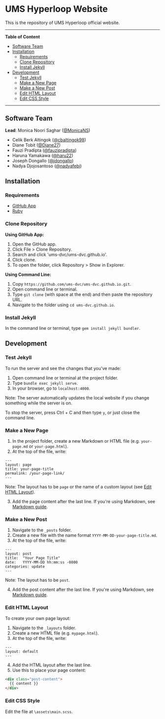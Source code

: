 # UMS Hyperloop Website

This is the repository of UMS Hyperloop official website.

<hr>

**Table of Content**

- [Software Team](#software-team)
- [Installation](#installation)
  - [Requirements](#requirements)
  - [Clone Repository](#clone-repository)
  - [Install Jekyll](#install-jekyll)
- [Development](#development)
  - [Test Jekyll](#test-jekyll)
  - [Make a New Page](#make-a-new-page)
  - [Make a New Post](#make-a-new-post)
  - [Edit HTML Layout](#edit-html-layout)
  - [Edit CSS Style](#edit-css-style)


<hr>

## Software Team

**Lead**: Monica Noori Saghar ([@MonicaNS](http://github.com/MonicaNS))

- Celik Berk Altingok ([@cbaltingok98](http://github.com/cbaltingok98))
- Diane Tobit ([@Diane27](http://github.com/Diane27))
- Fauzi Pradipta ([@fauzipradipta](http://github.com/fauzipradipta))
- Haruna Yamakawa ([@haru22](http://github.com/haru22))
- Joseph Dongallo ([@jdongallo](http://github.com/jdongallo))
- Nadya Djojosantoso ([@nadyafebi](http://github.com/nadyafebi))

## Installation

### Requirements
* [GitHub App](https://desktop.github.com/)
* [Ruby](https://www.ruby-lang.org/en/downloads/)

### Clone Repository

**Using GitHub App:**
1. Open the GitHub app.
2. Click File > Clone Repository.
3. Search and click 'ums-dvc/ums-dvc.github.io'.
4. Click clone.
5. To open the folder, click Repository > Show in Explorer.

**Using Command Line:**
1. Copy `https://github.com/ums-dvc/ums-dvc.github.io.git`.
2. Open command line or terminal.
3. Type `git clone` (with space at the end) and then paste the repository URL.
4. Navigate to the folder using `cd ums-dvc.github.io`.

### Install Jekyll

In the command line or terminal, type `gem install jekyll bundler`.

## Development

### Test Jekyll

To run the server and see the changes that you've made:

1. Open command line or terminal at the project folder.
2. Type `bundle exec jekyll serve`.
3. In your browser, go to `localhost:4000`.

Note: The server automatically updates the local website if you change something while the server is on.

To stop the server, press Ctrl + C and then type `y`, or just close the command line.

### Make a New Page

1. In the project folder, create a new Markdown or HTML file (e.g. `your-page.md` or `your-page.html`).
2. At the top of the file, write:

  ```
  ---
  layout: page
  title: your-page-title
  permalink: /your-page-link/
  ---
  ```

  Note: The layout has to be `page` or the name of a custom layout (see [Edit HTML Layout](#edit-html-layout)).

3. Add the page content after the last line. If you're using Markdown, see [Markdown guide](https://github.com/adam-p/markdown-here/wiki/Markdown-Cheatsheet).

### Make a New Post

1. Navigate to the `_posts` folder.
2. Create a new file with the name format `YYYY-MM-DD-your-page-title.md`.
3. At the top of the file, write:

  ```
  ---
  layout: post
  title:  "Your Page Title"
  date:   YYYY-MM-DD hh:mm:ss -0800
  categories: update
  ---
  ```

  Note: The layout has to be `post`.

4. Add the post content after the last line. If you're using Markdown, see [Markdown guide](https://github.com/adam-p/markdown-here/wiki/Markdown-Cheatsheet).


### Edit HTML Layout

To create your own page layout:
1. Navigate to the `_layouts` folder.
2. Create a new HTML file (e.g. `mypage.html`).
3. At the top of the file, write:

  ```
  ---
  layout: default
  ---
  ```

4. Add the HTML layout after the last line.
5. Use this to place your page content:

  ```html
  <div class="post-content">
    {{ content }}
  </div>
  ```

### Edit CSS Style

Edit the file at `\assets\main.scss`.
